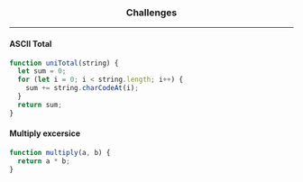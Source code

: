 ### <center>Challenges 
---
#### ASCII Total

```js
function uniTotal(string) {
  let sum = 0;
  for (let i = 0; i < string.length; i++) {
    sum += string.charCodeAt(i);
  }
  return sum;
}
```
#### Multiply excersice

```js
function multiply(a, b) {
  return a * b;
}
```
